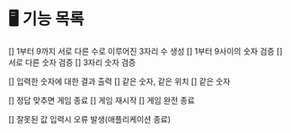 # 🖥 기능 목록

[] 1부터 9까지 서로 다른 수로 이루어진 3자리 수 생성
  [] 1부터 9사이의 숫자 검증
  [] 서로 다른 숫자 검증
  [] 3자리 숫자 검증

[] 입력한 숫자에 대한 결과 출력
  [] 같은 숫자, 같은 위치
  [] 같은 숫자

[] 정답 맞추면 게임 종료
  [] 게임 재시작
  [] 게임 완전 종료

[] 잘못된 값 입력시 오류 발생(애플리케이션 종료)

